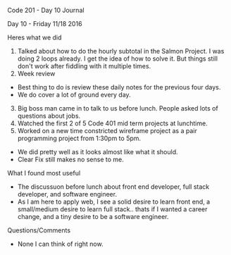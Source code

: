 Code 201 - Day 10 Journal

Day 10 - Friday 11/18 2016

Heres what we did
1. Talked about how to do the hourly subtotal in the Salmon Project. I was doing 2 loops already. I get the idea of how to solve it. But things still don't work after fiddling with it multiple times.
2. Week review
- Best thing to do is review these daily notes for the previous four days.
- We do cover a lot of ground every day.
3. Big boss man came in to talk to us before lunch. People asked lots of questions about jobs.
4. Watched the first 2 of 5 Code 401 mid term projects at lunchtime.
5. Worked on a new time constricted wireframe project as a pair programming project from 1:30pm to 5pm.
- We did pretty well as it looks almost like what it should.
- Clear Fix still makes no sense to me.

What I found most useful
- The discussuon before lunch about front end developer, full stack developer, and software engineer. 
- As I am here to apply web, I see a solid desire to learn front end, a small/medium desire to learn full stack.. thats if I wanted a career change, and a tiny desire to be a software engineer.

Questions/Comments
- None I can think of right now.
